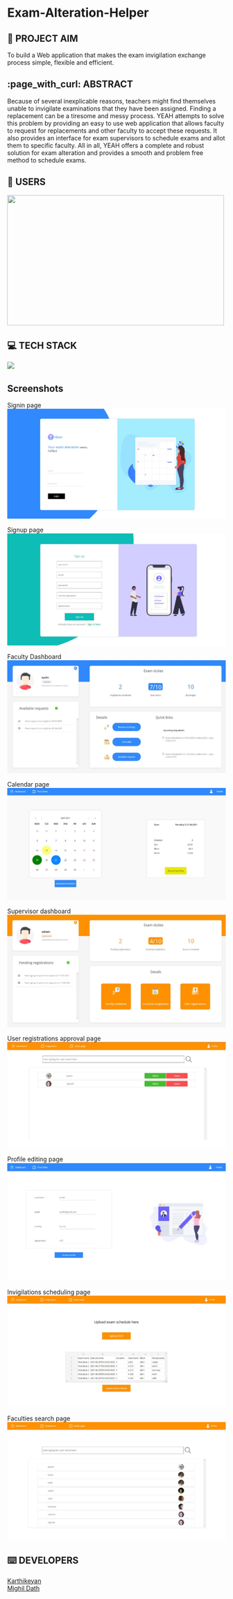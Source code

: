 # Exam-Alteration-Helper
<h2>📌 PROJECT AIM</h2>
To build a Web application that makes the exam invigilation exchange process simple, flexible
and efficient.
<h2>:page_with_curl: ABSTRACT</h2>
Because of several inexplicable reasons, teachers might find themselves unable to invigilate
examinations that they have been assigned. Finding a replacement can be a tiresome and
messy process. YEAH attempts to solve this problem by providing an easy to use web
application that allows faculty to request for replacements and other faculty to accept these
requests.
It also provides an interface for exam supervisors to schedule exams and allot them to specific
faculty.
All in all, YEAH offers a complete and robust solution for exam alteration and provides a
smooth and problem free method to schedule exams.

<h2>🧒 USERS</h2>
<p>
  <img width=500 height=300 src="https://www.linkpicture.com/q/yeah-usertypes.png" style="object-fit:contain;"/>
</p>

<h2>💻 TECH STACK</h2>
<p>
  <img src="https://www.linkpicture.com/q/eahstack.jpg" style="object-fit:contain;"/>
</p>

<h2>Screenshots</h2>
<p>
  Signin page
  <img src="https://github.com/KarthikeyanRV2601/Exam-Alteration-Helper/raw/master/eah ss/yeah signin.jpg" style="object-fit:contain;"/>
</p>
<p>
  Signup page
  <img src="https://github.com/KarthikeyanRV2601/Exam-Alteration-Helper/raw/master/eah ss/signup.jpg" style="object-fit:contain;"/>
</p>
<p>
   Faculty Dashboard
  <img src="https://github.com/KarthikeyanRV2601/Exam-Alteration-Helper/raw/master/eah ss/faculty-dashboard.jpg" style="object-fit:contain;"/>
</p>
<p>
  Calendar page
  <img src="https://github.com/KarthikeyanRV2601/Exam-Alteration-Helper/raw/master/eah ss/calendar.jpg" style="object-fit:contain;"/>
</p>
<p>
  Supervisor dashboard
  <img src="https://github.com/KarthikeyanRV2601/Exam-Alteration-Helper/raw/master/eah ss/supervisor dashboard.jpg" style="object-fit:contain;"/>
</p>
<p>
  User registrations approval page
  <img src="https://github.com/KarthikeyanRV2601/Exam-Alteration-Helper/raw/master/eah ss/user-registrations-approval-page.jpg" style="object-fit:contain;"/>
</p>
<p>
  Profile editing page
  <img src="https://github.com/KarthikeyanRV2601/Exam-Alteration-Helper/raw/master/eah ss/profile-editing.jpg" style="object-fit:contain;"/>
</p>
<p>
  Invigilations scheduling page
  <img src="https://github.com/KarthikeyanRV2601/Exam-Alteration-Helper/raw/master/eah ss/invigilations-scheduling-page.jpg" style="object-fit:contain;"/>
</p>
<p>
  Faculties search page
  <img src="https://github.com/KarthikeyanRV2601/Exam-Alteration-Helper/raw/master/eah ss/dutiesPage.jpg" style="object-fit:contain;"/>
</p>
<h2>⌨️ DEVELOPERS</h2>
<a href="https://github.com/KarthikeyanRV2601">Karthikeyan</a><br/>
<a href="https://github.com/Mighil31">Mighil Dath</a>

